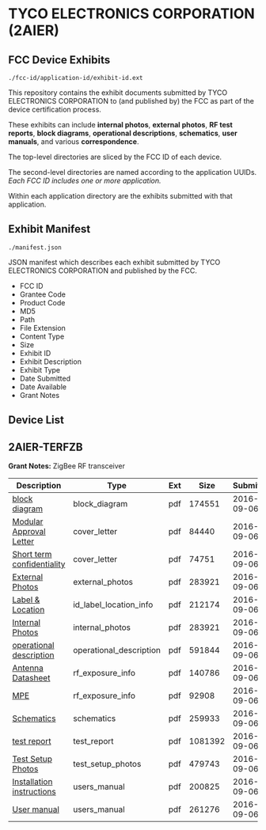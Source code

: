 # TYCO ELECTRONICS CORPORATION (2AIER)
## FCC Device Exhibits

```
./fcc-id/application-id/exhibit-id.ext
```

This repository contains the exhibit documents submitted by TYCO ELECTRONICS CORPORATION to (and published by) the FCC as part of the device certification process.

These exhibits can include **internal photos**, **external photos**, **RF test reports**, **block diagrams**, **operational descriptions**, **schematics**, **user manuals**, and various **correspondence**.

The top-level directories are sliced by the FCC ID of each device.

The second-level directories are named according to the application UUIDs. *Each FCC ID includes one or more application.*

Within each application directory are the exhibits submitted with that application. 

## Exhibit Manifest

```
./manifest.json
```

JSON manifest which describes each exhibit submitted by TYCO ELECTRONICS CORPORATION and published by the FCC.

- FCC ID
- Grantee Code
- Product Code
- MD5
- Path
- File Extension
- Content Type
- Size
- Exhibit ID
- Exhibit Description
- Exhibit Type
- Date Submitted
- Date Available
- Grant Notes

## Device List
## 2AIER-TERFZB
**Grant Notes:** ZigBee RF transceiver

| Description | Type | Ext | Size | Submitted | Available |
| ----------- | ---- | --- | ---- | --------- | --------- |
| [block diagram](2AIER-TERFZB/8c631d0989f57f1a7e2f53ed8c0af4cc/3125022.pdf) | block_diagram | pdf | 174551 | 2016-09-06 | 2016-09-06 |
| [Modular Approval Letter](2AIER-TERFZB/8c631d0989f57f1a7e2f53ed8c0af4cc/3125028.pdf) | cover_letter | pdf | 84440 | 2016-09-06 | 2016-09-06 |
| [Short term confidentiality](2AIER-TERFZB/8c631d0989f57f1a7e2f53ed8c0af4cc/3125032.pdf) | cover_letter | pdf | 74751 | 2016-09-06 | 2016-09-06 |
| [External Photos](2AIER-TERFZB/8c631d0989f57f1a7e2f53ed8c0af4cc/3125024.pdf) | external_photos | pdf | 283921 | 2016-09-06 | 2017-03-05 |
| [Label & Location](2AIER-TERFZB/8c631d0989f57f1a7e2f53ed8c0af4cc/3125027.pdf) | id_label_location_info | pdf | 212174 | 2016-09-06 | 2016-09-06 |
| [Internal Photos](2AIER-TERFZB/8c631d0989f57f1a7e2f53ed8c0af4cc/3125026.pdf) | internal_photos | pdf | 283921 | 2016-09-06 | 2017-03-05 |
| [operational description](2AIER-TERFZB/8c631d0989f57f1a7e2f53ed8c0af4cc/3125030.pdf) | operational_description | pdf | 591844 | 2016-09-06 | 2016-09-06 |
| [Antenna Datasheet](2AIER-TERFZB/8c631d0989f57f1a7e2f53ed8c0af4cc/3125021.pdf) | rf_exposure_info | pdf | 140786 | 2016-09-06 | 2016-09-06 |
| [MPE](2AIER-TERFZB/8c631d0989f57f1a7e2f53ed8c0af4cc/3125029.pdf) | rf_exposure_info | pdf | 92908 | 2016-09-06 | 2016-09-06 |
| [Schematics](2AIER-TERFZB/8c631d0989f57f1a7e2f53ed8c0af4cc/3125031.pdf) | schematics | pdf | 259933 | 2016-09-06 | 2016-09-06 |
| [test report](2AIER-TERFZB/8c631d0989f57f1a7e2f53ed8c0af4cc/3125023.pdf) | test_report | pdf | 1081392 | 2016-09-06 | 2016-09-06 |
| [Test Setup Photos](2AIER-TERFZB/8c631d0989f57f1a7e2f53ed8c0af4cc/3125033.pdf) | test_setup_photos | pdf | 479743 | 2016-09-06 | 2017-03-05 |
| [Installation instructions](2AIER-TERFZB/8c631d0989f57f1a7e2f53ed8c0af4cc/3125025.pdf) | users_manual | pdf | 200825 | 2016-09-06 | 2017-03-05 |
| [User manual](2AIER-TERFZB/8c631d0989f57f1a7e2f53ed8c0af4cc/3125047.pdf) | users_manual | pdf | 261276 | 2016-09-06 | 2017-03-05 |

